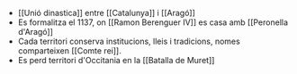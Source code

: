 - [[Unió dinastica]] entre [[Catalunya]] i [[Aragó]]
- Es formalitza el 1137, on [[Ramon Berenguer IV]] es casa amb [[Peronella d'Aragó]]
- Cada territori conserva institucions, lleis i tradicions, nomes comparteixen [[Comte rei]].
- Es perd territori d'Occitania en la [[Batalla de Muret]]
